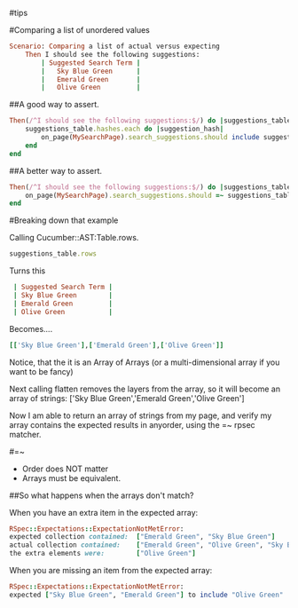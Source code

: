 #tips

#Comparing a list of unordered values

```ruby
Scenario: Comparing a list of actual versus expecting
	Then I should see the following suggestions:
		| Suggested Search Term |
		|	Sky Blue Green		|
		|	Emerald Green		|
		|	Olive Green			|
```

##A good way to assert.

```ruby
Then(/^I should see the following suggestions:$/) do |suggestions_table|
	suggestions_table.hashes.each do |suggestion_hash|
		on_page(MySearchPage).search_suggestions.should include suggestion_hash['Suggested Search Term']
	end
end
```
##A better way to assert.

```ruby
Then(/^I should see the following suggestions:$/) do |suggestions_table|
    on_page(MySearchPage).search_suggestions.should =~ suggestions_table.rows.flatten
end
```

#Breaking down that example

Calling Cucumber::AST:Table.rows.

```ruby
suggestions_table.rows
```

Turns this

```ruby
 | Suggested Search Term |
 | Sky Blue Green        |
 | Emerald Green         |
 | Olive Green           |
 ```

Becomes....

```ruby
[['Sky Blue Green'],['Emerald Green'],['Olive Green']]
```

Notice, that the it is an Array of Arrays (or a multi-dimensional array if you want to be fancy)

Next calling flatten removes the layers from the array, so it will become an array of strings: ['Sky Blue Green','Emerald Green','Olive Green']

Now I am able to return an array of strings from my page, and verify my array contains the expected results in anyorder, using the =~ rpsec matcher.

#=~ 

* Order does NOT matter
* Arrays must be equivalent. 

##So what happens when the arrays don't match?

When you have an extra item in the expected array:

```ruby
RSpec::Expectations::ExpectationNotMetError: 
expected collection contained:  ["Emerald Green", "Sky Blue Green"]
actual collection contained:    ["Emerald Green", "Olive Green", "Sky Blue Green"]
the extra elements were:        ["Olive Green"]
```

When you are missing an item from the expected array:

```ruby
RSpec::Expectations::ExpectationNotMetError: 
expected ["Sky Blue Green", "Emerald Green"] to include "Olive Green"
```
